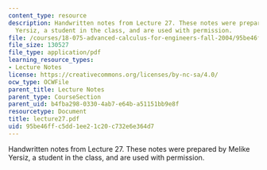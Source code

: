 ```yaml
---
content_type: resource
description: Handwritten notes from Lecture 27. These notes were prepared by Melike
  Yersiz, a student in the class, and are used with permission.
file: /courses/18-075-advanced-calculus-for-engineers-fall-2004/95be46ffc5dd1ee21c20c732e6e364d7_lecture27.pdf
file_size: 130527
file_type: application/pdf
learning_resource_types:
- Lecture Notes
license: https://creativecommons.org/licenses/by-nc-sa/4.0/
ocw_type: OCWFile
parent_title: Lecture Notes
parent_type: CourseSection
parent_uid: b4fba298-0330-4ab7-e64b-a51151bb9e8f
resourcetype: Document
title: lecture27.pdf
uid: 95be46ff-c5dd-1ee2-1c20-c732e6e364d7
---
```

Handwritten notes from Lecture 27. These notes were prepared by Melike Yersiz, a student in the class, and are used with permission.